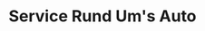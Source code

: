 ---
title: "Service Rund Um's Auto"
url: /luedenscheid/service-rund-ums-auto/
shop: Autowerkstatt
---